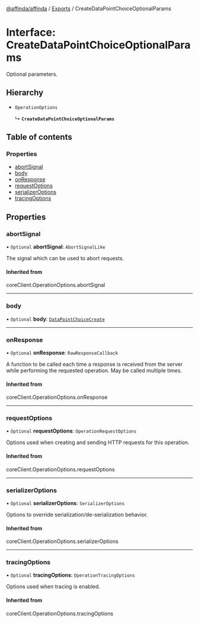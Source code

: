 [@affinda/affinda](../README.md) / [Exports](../modules.md) / CreateDataPointChoiceOptionalParams

# Interface: CreateDataPointChoiceOptionalParams

Optional parameters.

## Hierarchy

- `OperationOptions`

  ↳ **`CreateDataPointChoiceOptionalParams`**

## Table of contents

### Properties

- [abortSignal](CreateDataPointChoiceOptionalParams.md#abortsignal)
- [body](CreateDataPointChoiceOptionalParams.md#body)
- [onResponse](CreateDataPointChoiceOptionalParams.md#onresponse)
- [requestOptions](CreateDataPointChoiceOptionalParams.md#requestoptions)
- [serializerOptions](CreateDataPointChoiceOptionalParams.md#serializeroptions)
- [tracingOptions](CreateDataPointChoiceOptionalParams.md#tracingoptions)

## Properties

### abortSignal

• `Optional` **abortSignal**: `AbortSignalLike`

The signal which can be used to abort requests.

#### Inherited from

coreClient.OperationOptions.abortSignal

___

### body

• `Optional` **body**: [`DataPointChoiceCreate`](DataPointChoiceCreate.md)

___

### onResponse

• `Optional` **onResponse**: `RawResponseCallback`

A function to be called each time a response is received from the server
while performing the requested operation.
May be called multiple times.

#### Inherited from

coreClient.OperationOptions.onResponse

___

### requestOptions

• `Optional` **requestOptions**: `OperationRequestOptions`

Options used when creating and sending HTTP requests for this operation.

#### Inherited from

coreClient.OperationOptions.requestOptions

___

### serializerOptions

• `Optional` **serializerOptions**: `SerializerOptions`

Options to override serialization/de-serialization behavior.

#### Inherited from

coreClient.OperationOptions.serializerOptions

___

### tracingOptions

• `Optional` **tracingOptions**: `OperationTracingOptions`

Options used when tracing is enabled.

#### Inherited from

coreClient.OperationOptions.tracingOptions
